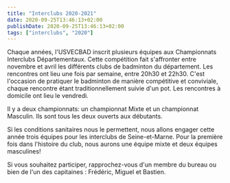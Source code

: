 ```yaml
---
title: "Interclubs 2020-2021"
date: 2020-09-25T13:46:13+02:00
publishDate: 2020-09-25T13:46:13+02:00
tags: ["interclubs", "2020"]
---
```


Chaque années, l'USVECBAD inscrit plusieurs équipes aux Championnats Interclubs Départementaux. Cette compétition fait s'affronter entre novembre et avril les différents clubs de badminton du département. Les rencontres ont lieu une fois par semaine, entre 20h30 et 22h30. C'est l'occasion de pratiquer le badminton de manière compétitive et conviviale, chaque rencontre étant traditionnellement suivie d'un pot. Les rencontres à domicile ont lieu le vendredi.

Il y a deux championnats: un championnat Mixte et un championnat Masculin. Ils sont tous les deux ouverts aux débutants.

Si les conditions sanitaires nous le permettent, nous allons engager cette année trois équipes pour les interclubs de Seine-et-Marne. Pour la première fois dans l'histoire du club, nous aurons une équipe mixte et deux équipes masculines!

Si vous souhaitez participer, rapprochez-vous d'un membre du bureau ou bien de l'un des capitaines : Frédéric, Miguel et Bastien.
